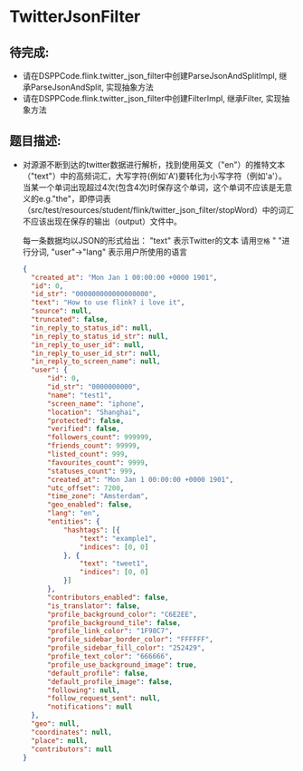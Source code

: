 # TwitterJsonFilter

## 待完成:

* 请在DSPPCode.flink.twitter_json_filter中创建ParseJsonAndSplitImpl, 继承ParseJsonAndSplit, 实现抽象方法
* 请在DSPPCode.flink.twitter_json_filter中创建FilterImpl, 继承Filter, 实现抽象方法
## 题目描述:

* 对源源不断到达的twitter数据进行解析，找到使用英文（"en"）的推特文本（"text"）中的高频词汇，大写字符(例如'A')要转化为小写字符（例如'a'）。
当某一个单词出现超过4次(包含4次)时保存这个单词，这个单词不应该是无意义的e.g."the"，即停词表（src/test/resources/student/flink/twitter_json_filter/stopWord）中的词汇不应该出现在保存的输出（output）文件中。

    每一条数据均以JSON的形式给出： "text" 表示Twitter的文本 请用`空格` " "进行分词, "user"->"lang" 表示用户所使用的语言 
  
  ```json
  {
  	"created_at": "Mon Jan 1 00:00:00 +0000 1901",
  	"id": 0,
  	"id_str": "000000000000000000",
  	"text": "How to use flink? i love it",
  	"source": null,
  	"truncated": false,
  	"in_reply_to_status_id": null,
  	"in_reply_to_status_id_str": null,
  	"in_reply_to_user_id": null,
  	"in_reply_to_user_id_str": null,
  	"in_reply_to_screen_name": null,
  	"user": {
  		"id": 0,
  		"id_str": "0000000000",
  		"name": "test1",
  		"screen_name": "iphone",
  		"location": "Shanghai",
  		"protected": false,
  		"verified": false,
  		"followers_count": 999999,
  		"friends_count": 99999,
  		"listed_count": 999,
  		"favourites_count": 9999,
  		"statuses_count": 999,
  		"created_at": "Mon Jan 1 00:00:00 +0000 1901",
  		"utc_offset": 7200,
  		"time_zone": "Amsterdam",
  		"geo_enabled": false,
  		"lang": "en",
  		"entities": {
  			"hashtags": [{
  				"text": "example1",
  				"indices": [0, 0]
  			}, {
  				"text": "tweet1",
  				"indices": [0, 0]
  			}]
  		},
  		"contributors_enabled": false,
  		"is_translator": false,
  		"profile_background_color": "C6E2EE",
  		"profile_background_tile": false,
  		"profile_link_color": "1F98C7",
  		"profile_sidebar_border_color": "FFFFFF",
  		"profile_sidebar_fill_color": "252429",
  		"profile_text_color": "666666",
  		"profile_use_background_image": true,
  		"default_profile": false,
  		"default_profile_image": false,
  		"following": null,
  		"follow_request_sent": null,
  		"notifications": null
  	},
  	"geo": null,
  	"coordinates": null,
  	"place": null,
  	"contributors": null
  }
  ```
  
  